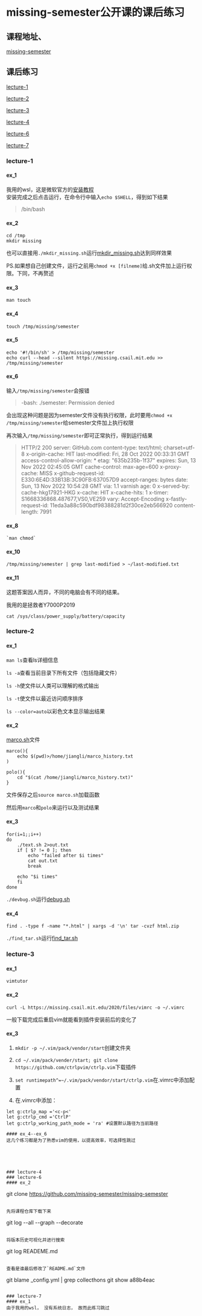 # missing-semester公开课的课后练习
## 课程地址、
[missing-semester](https://missing.csail.mit.edu/2020/)

## 课后练习
[lecture-1](#lecture-1)

[lecture-2](#lecture-2)

[lecture-3](#lecture-3)

[lecture-4](#lecture-4)

[lecture-6](#lecture-6)

[lecture-7](#lecture-7)

### lecture-1
#### ex_1 
我用的wsl，这是微软官方的[安装教程](https://learn.microsoft.com/zh-cn/windows/wsl/install)<br>
安装完成之后点击运行，在命令行中输入`echo $SHELL`，得到如下结果
> /bin/bash

#### ex_2
```
cd /tmp
mkdir missing
```
也可以直接用`./mkdir_missing.sh`运行[mkdir_missing.sh](./lecture-1/ex_2/mkdir_missing.sh)达到同样效果

PS.如果想自己创建文件，运行之前用`chmod +x [filneme]`给.sh文件加上运行权限。下同，不再赘述

#### ex_3
```
man touch
```


#### ex_4
```
touch /tmp/missing/semester
```


#### ex_5
```
echo '#!/bin/sh' > /tmp/missing/semester
echo curl --head --silent https://missing.csail.mit.edu >> /tmp/missing/semester
```


#### ex_6
输入`/tmp/missing/semester`会报错
> -bash: ./semester: Permission denied

会出现这种问题是因为semester文件没有执行权限，此时要用`chmod +x /tmp/missing/semester`给semester文件加上执行权限

再次输入`/tmp/missing/semester`即可正常执行，得到运行结果
> HTTP/2 200
> server: GitHub.com
> content-type: text/html; charset=utf-8
> x-origin-cache: HIT
> last-modified: Fri, 28 Oct 2022 00:33:31 GMT
> access-control-allow-origin: *
> etag: "635b235b-1f37"
> expires: Sun, 13 Nov 2022 02:45:05 GMT
> cache-control: max-age=600
> x-proxy-cache: MISS
> x-github-request-id: E330:6E4D:33B13B:3C90FB:637057D9
> accept-ranges: bytes
> date: Sun, 13 Nov 2022 10:54:28 GMT
> via: 1.1 varnish
> age: 0
> x-served-by: cache-hkg17921-HKG
> x-cache: HIT
> x-cache-hits: 1
> x-timer: S1668336868.487677,VS0,VE259
> vary: Accept-Encoding
> x-fastly-request-id: 11eda3a88c590bdf98388281d2f30ce2eb566920
> content-length: 7991

#### ex_8
```
`man chmod`
```

#### ex_10
```
/tmp/missing/semester | grep last-modified > ~/last-modified.txt
```


#### ex_11
这题答案因人而异，不同的电脑会有不同的结果。

我用的是拯救者Y7000P2019
```
cat /sys/class/power_supply/battery/capacity
```

### lecture-2
#### ex_1
`man ls`查看ls详细信息

`ls -a`查看当前目录下所有文件（包括隐藏文件）

`ls -h`使文件以人类可以理解的格式输出

`ls -t`使文件以最近访问顺序排序

`ls --color=auto`以彩色文本显示输出结果

#### ex_2
[marco.sh](./lecture-2/ex_2/marco.sh)文件
```
marco(){
	echo $(pwd)>/home/jiangli/marco_history.txt
)

polo(){
	cd "$(cat /home/jiangli/marco_history.txt)"
}
```

文件保存之后`source marco.sh`加载函数

然后用`marco`和`polo`来运行以及测试结果

#### ex_3
```
for(i=1;;i++)
do
	./text.sh 2>out.txt
	if [ $? != 0 ]; then
		echo "failed after $i times"
		cat out.txt
		break

	echo "$i times"
	fi
done
```

`./devbug.sh`运行[debug.sh](./lecture-2/ex_3/debug.sh)

#### ex_4
```
find . -type f -name "*.html" | xargs -d '\n' tar -cvzf html.zip
```

`./find_tar.sh`运行[find_tar.sh](./lecture-2/ex_4/find_tar.sh)


### lecture-3
#### ex_1
`vimtutor`

#### ex_2
``` 
curl -L https://missing.csail.mit.edu/2020/files/vimrc -o ~/.vimrc
```

一般下载完成后重启vim就能看到插件安装前后的变化了

#### ex_3
1. `mkdir -p ~/.vim/pack/vendor/start`创建文件夹
2. `cd ~/.vim/pack/vender/start; git clone https://github.com/ctrlpvim/ctrlp.vim`下载插件

3. `set runtimepath^=~/.vim/pack/vendor/start/ctrlp.vim`在.vimrc中添加配置

4. 在.vimrc中添加：
```
let g:ctrlp_map ='<c-p<'
let g:ctrlp_cmd ='CtrlP'
let g:ctrlp_working_path_mode = 'ra' #设置默认路径为当前路径

#### ex_4--ex_6
这几个练习都是为了熟悉vim的使用，以提高效率，可选择性跳过





### lecture-4
### lecture-6
#### ex_2
```
git clone https://github.com/missing-semester/missing-semester
```

先将课程仓库下载下来

```
git log --all --graph --decorate
```

将版本历史可视化并进行搜索

```
git log READEME.md
```

查看是谁最后修改了`README.md`文件

```
git blame _config.yml | grep collecthons
git show a88b4eac
```

### lecture-7
#### ex_1
由于我用的wsl， 没有系统日志， 故而此练习跳过

